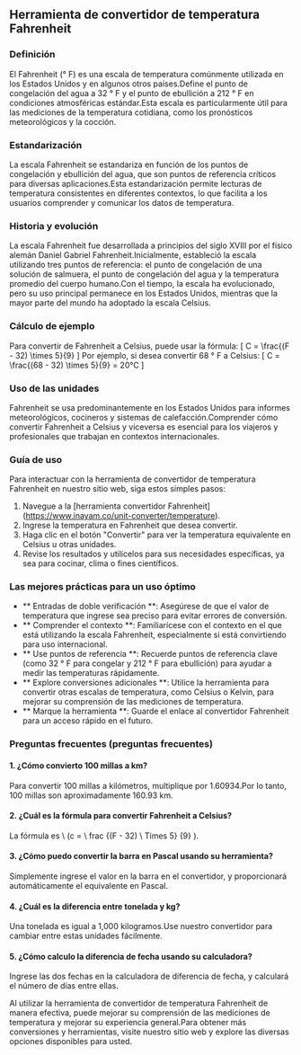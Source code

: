## Herramienta de convertidor de temperatura Fahrenheit

### Definición
El Fahrenheit (° F) es una escala de temperatura comúnmente utilizada en los Estados Unidos y en algunos otros países.Define el punto de congelación del agua a 32 ° F y el punto de ebullición a 212 ° F en condiciones atmosféricas estándar.Esta escala es particularmente útil para las mediciones de la temperatura cotidiana, como los pronósticos meteorológicos y la cocción.

### Estandarización
La escala Fahrenheit se estandariza en función de los puntos de congelación y ebullición del agua, que son puntos de referencia críticos para diversas aplicaciones.Esta estandarización permite lecturas de temperatura consistentes en diferentes contextos, lo que facilita a los usuarios comprender y comunicar los datos de temperatura.

### Historia y evolución
La escala Fahrenheit fue desarrollada a principios del siglo XVIII por el físico alemán Daniel Gabriel Fahrenheit.Inicialmente, estableció la escala utilizando tres puntos de referencia: el punto de congelación de una solución de salmuera, el punto de congelación del agua y la temperatura promedio del cuerpo humano.Con el tiempo, la escala ha evolucionado, pero su uso principal permanece en los Estados Unidos, mientras que la mayor parte del mundo ha adoptado la escala Celsius.

### Cálculo de ejemplo
Para convertir de Fahrenheit a Celsius, puede usar la fórmula:
\[ C = \frac{(F - 32) \times 5}{9} \]
Por ejemplo, si desea convertir 68 ° F a Celsius:
\[ C = \frac{(68 - 32) \times 5}{9} = 20°C \]

### Uso de las unidades
Fahrenheit se usa predominantemente en los Estados Unidos para informes meteorológicos, cocineros y sistemas de calefacción.Comprender cómo convertir Fahrenheit a Celsius y viceversa es esencial para los viajeros y profesionales que trabajan en contextos internacionales.

### Guía de uso
Para interactuar con la herramienta de convertidor de temperatura Fahrenheit en nuestro sitio web, siga estos simples pasos:
1. Navegue a la [herramienta convertidor Fahrenheit] (https://www.inayam.co/unit-converter/temperature).
2. Ingrese la temperatura en Fahrenheit que desea convertir.
3. Haga clic en el botón "Convertir" para ver la temperatura equivalente en Celsius u otras unidades.
4. Revise los resultados y utilícelos para sus necesidades específicas, ya sea para cocinar, clima o fines científicos.

### Las mejores prácticas para un uso óptimo
- ** Entradas de doble verificación **: Asegúrese de que el valor de temperatura que ingrese sea preciso para evitar errores de conversión.
- ** Comprender el contexto **: Familiarícese con el contexto en el que está utilizando la escala Fahrenheit, especialmente si está convirtiendo para uso internacional.
- ** Use puntos de referencia **: Recuerde puntos de referencia clave (como 32 ° F para congelar y 212 ° F para ebullición) para ayudar a medir las temperaturas rápidamente.
- ** Explore conversiones adicionales **: Utilice la herramienta para convertir otras escalas de temperatura, como Celsius o Kelvin, para mejorar su comprensión de las mediciones de temperatura.
- ** Marque la herramienta **: Guarde el enlace al convertidor Fahrenheit para un acceso rápido en el futuro.

### Preguntas frecuentes (preguntas frecuentes)

#### 1. ¿Cómo convierto 100 millas a km?
Para convertir 100 millas a kilómetros, multiplique por 1.60934.Por lo tanto, 100 millas son aproximadamente 160.93 km.

#### 2. ¿Cuál es la fórmula para convertir Fahrenheit a Celsius?
La fórmula es \ (c = \ frac {(F - 32) \ Times 5} {9} \).

#### 3. ¿Cómo puedo convertir la barra en Pascal usando su herramienta?
Simplemente ingrese el valor en la barra en el convertidor, y proporcionará automáticamente el equivalente en Pascal.

#### 4. ¿Cuál es la diferencia entre tonelada y kg?
Una tonelada es igual a 1,000 kilogramos.Use nuestro convertidor para cambiar entre estas unidades fácilmente.

#### 5. ¿Cómo calculo la diferencia de fecha usando su calculadora?
Ingrese las dos fechas en la calculadora de diferencia de fecha, y calculará el número de días entre ellas.

Al utilizar la herramienta de convertidor de temperatura Fahrenheit de manera efectiva, puede mejorar su comprensión de las mediciones de temperatura y mejorar su experiencia general.Para obtener más conversiones y herramientas, visite nuestro sitio web y explore las diversas opciones disponibles para usted.
